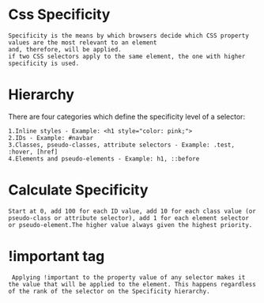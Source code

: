 # Css Specificity
    Specificity is the means by which browsers decide which CSS property values are the most relevant to an element 
    and, therefore, will be applied.
    if two CSS selectors apply to the same element, the one with higher specificity is used.

 # Hierarchy
 There are four categories which define the specificity level of a selector:

    1.Inline styles - Example: <h1 style="color: pink;">
    2.IDs - Example: #navbar
    3.Classes, pseudo-classes, attribute selectors - Example: .test, :hover, [href]
    4.Elements and pseudo-elements - Example: h1, ::before

# Calculate Specificity
    Start at 0, add 100 for each ID value, add 10 for each class value (or pseudo-class or attribute selector), add 1 for each element selector or pseudo-element.The higher value always given the highest priority.


# !important tag
     Applying !important to the property value of any selector makes it the value that will be applied to the element. This happens regardless of the rank of the selector on the Specificity hierarchy.

